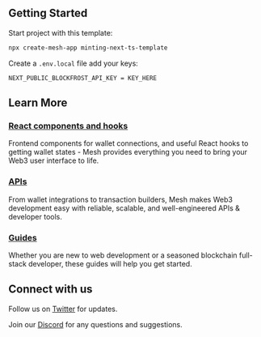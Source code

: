 ## Getting Started

Start project with this template:

```bash
npx create-mesh-app minting-next-ts-template
```

Create a `.env.local` file add your keys:
```
NEXT_PUBLIC_BLOCKFROST_API_KEY = KEY_HERE
```

## Learn More

### [React components and hooks](https://mesh.martify.io/react)

Frontend components for wallet connections, and useful React hooks to getting wallet states - Mesh provides everything you need to bring your Web3 user interface to life.

### [APIs](https://mesh.martify.io/apis)

From wallet integrations to transaction builders, Mesh makes Web3 development easy with reliable, scalable, and well-engineered APIs & developer tools.

### [Guides](https://mesh.martify.io/guides)

Whether you are new to web development or a seasoned blockchain full-stack developer, these guides will help you get started.

## Connect with us

Follow us on [Twitter](https://twitter.com/MartifyLabs) for updates.

Join our [Discord](https://discord.gg/Z6AH9dahdH) for any questions and suggestions.
